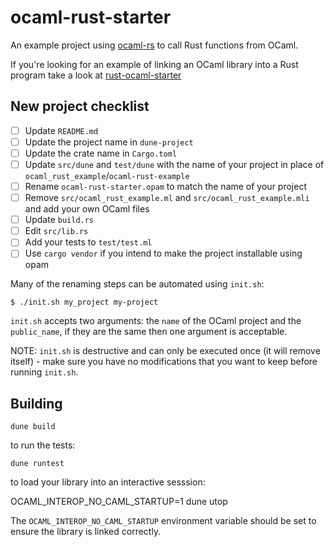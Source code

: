 # ocaml-rust-starter

An example project using [ocaml-rs](https://github.com/zshipko/ocaml-rs) to call Rust functions from OCaml.

If you're looking for an example of linking an OCaml library into a Rust program take a look at [rust-ocaml-starter](https://github.com/zshipko/rust-ocaml-starter)

## New project checklist

- [ ] Update `README.md`
- [ ] Update the project name in `dune-project`
- [ ] Update the crate name in `Cargo.toml`
- [ ] Update `src/dune` and `test/dune` with the name of your project in place of `ocaml_rust_example`/`ocaml-rust-example`
- [ ] Rename `ocaml-rust-starter.opam` to match the name of your project
- [ ] Remove `src/ocaml_rust_example.ml` and `src/ocaml_rust_example.mli` and add your own OCaml files
- [ ] Update `build.rs`
- [ ] Edit `src/lib.rs`
- [ ] Add your tests to `test/test.ml`
- [ ] Use `cargo vendor` if you intend to make the project installable using opam

Many of the renaming steps can be automated using `init.sh`:

```shell
$ ./init.sh my_project my-project
```

`init.sh` accepts two arguments: the `name` of the OCaml project and the `public_name`, if they are the same then one argument is acceptable.

NOTE: `init.sh` is destructive and can only be executed once (it will remove itself) - make sure you have no modifications that you want to keep before running `init.sh`.

## Building

    dune build

to run the tests:

    dune runtest

to load your library into an interactive sesssion:

  OCAML_INTEROP_NO_CAML_STARTUP=1 dune utop

The `OCAML_INTEROP_NO_CAML_STARTUP` environment variable should be set to ensure
the library is linked correctly.


